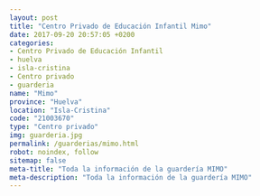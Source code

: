 ```yaml
---
layout: post
title: "Centro Privado de Educación Infantil Mimo"
date: 2017-09-20 20:57:05 +0200
categories:
- Centro Privado de Educación Infantil
- huelva
- isla-cristina
- Centro privado
- guarderia
name: "Mimo"
province: "Huelva"
location: "Isla-Cristina"
code: "21003670"
type: "Centro privado"
img: guarderia.jpg
permalink: /guarderias/mimo.html
robot: noindex, follow
sitemap: false
meta-title: "Toda la información de la guardería MIMO"
meta-description: "Toda la información de la guardería MIMO"
---
```

